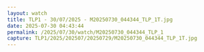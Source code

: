 ```yaml
---
layout: watch
title: TLP1 - 30/07/2025 - M20250730_044344_TLP_1T.jpg
date: 2025-07-30 04:43:44
permalink: /2025/07/30/watch/M20250730_044344_TLP_1
capture: TLP1/2025/202507/20250729/M20250730_044344_TLP_1T.jpg
---
```

